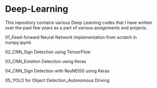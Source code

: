 # Deep-Learning

This repository contains various Deep Learning codes that I have written over the past few years as a part of various assignments and projects.

01_Feed-forward Neural Network Implementation from scratch in numpy.ipynb

02_CNN_Sign Detection using TensorFlow

03_CNN_Emotion Detection using Keras

04_CNN_Sign Detection with ResNEt50 using Keras

05_YOLO for Object Detection_Autonomous Driving

